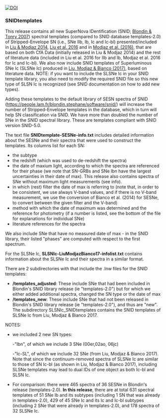 [![DOI](https://zenodo.org/badge/22593/nyusngroup/SESNtemple.svg)](https://zenodo.org/badge/latestdoi/22593/nyusngroup/SESNtemple)

### SNIDtemplates 
This release contains all new SuperNova IDentification (SNID; [Blondin & Tonry 2007](http://arxiv.org/abs/0709.4488)) spectral templates (compared to SNID database templates-2.0) of Stripped-Envelope SN (i.e., SNe IIb, Ib, Ic and Ic-bl) presented/included in [Liu & Modjaz 2014](http://adsabs.harvard.edu/abs/2014arXiv1405.1437L), [Liu et al. 2016](http://adsabs.harvard.edu/abs/2016ApJ...827...90L) and in [Modjaz et al. (2016)](http://adsabs.harvard.edu/abs/2016ApJ...832..108M), that are based on both CfA Data (initially released in Liu & Modjaz 2014) and the rest of literature data (included in Liu et al. 2016 for IIb and Ib, Modjaz et al. 2016 for Ic and Ic-bl). We also now include SNID templates of Superluminous SNe Ic (SLSNe Ic) produced in [Liu, Modjaz & Bianco (2017)](http://adsabs.harvard.edu/abs/2016arXiv161207321L), based on literature data. NOTE: if you want to include the SLSNe Ic in your SNID template library, you also need to modify the required SNID file so this new type of SLSN Ic is recognized (see SNID documentation on how to add new types).

Adding these templates to the default library of SESN spectra of SNID (https://people.lam.fr/blondin.stephane/software/snid/) will increase the number of Stripped-Envelope templates in the database, which in turn will help SN classification via SNID. We have more than doubled the number of SNe in the SNID spectral library. These are templates compliant with SNID version SNID-5.0.

The text file **SNIDtemplate-SESNe-info.txt** includes detailed information about the SESNe and their spectra that were used to construct the templates. Its columns list for each SN:
- the subtype
- the redshift (which was used to de-redshift the spectra) 
- the date of maxium light, according to which the spectra are referenced for their phase (we note that SN-GRBs and SNe Ibn have the largest uncertainties in their date of max). This release also contains spectra of SNe without maximum light measurements (see info).
- in which (rest) filter the date of max is referring to (note that, in order to be consistent, we use always V-band values, and if there is no V-band measurement, we use the conversion of Bianco et al. (2014) for SESNe, to convert between the given filter and the V-band)
- method with which the date of maximum was determined and the reference for photometry (if a number is listed, see the bottom of the file for explanations for individual SNe)
- literature references for the spectra

We also include SNe that have no measured date of max - in the SNID library, their listed "phases" are computed with respect to the first spectrum. 

For the SLSNe Ic, **SLSNIc-LiuModjazBianco17-infolist.txt**  contains information about the SLSNe Ic and their spectra in a similar format.

There are 2 subdirectories with that include the .lnw files for the SNID templates: 
- **/templates_adjusted**: These include SNe that had been included in Blondin's SNID library release (ie "templates-2.0") but for which we either added additional spectra, changed the SN type or the date of max
- **/templates_new**: These include SNe that had not been released in Blondin's SNID library release (ie "templates-2.0"), and thus are "new". The subdirectory SLSNIc_SNIDtemplates contains the SNID templates of SLSNe Ic from Liu, Modjaz & Bianco 2017.

NOTES: 
- we included 2 new SN types:

    -"Ibn", of which we include 3 SNe (00er,02ao, 06jc)
    
    -"Ic-SL", of which we include 32 SNe (from Liu, Modjaz & Bianco 2017). Note that since the continuum-removed spectra of SLSNe Ic are similar to those of SN Ic-bl (as shown in Liu, Modjaz & Bianco 2017), including SLSNe templates may lead to dual IDs of one object as both Ic-bl and SLSN Ic.
- For comparison: there were 465 spectra of 36 SESNe in Blondin's release (templates-2.0). **In this release**, there are at total 631 spectral templates of 51 SNe Ib and its subtypes (including 1 SN that was already in templates-2.0), 429 of 45 SNe Ic and its Ic and Ic-bl subtypes (including 2 SNe that were already in templates-2.0), and 178 spectra of 32 SLSNe Ic.


